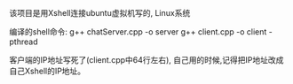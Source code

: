 该项目是用Xshell连接ubuntu虚拟机写的, Linux系统

编译的shell命令:
g++ chatServer.cpp -o server
g++ client.cpp -o client -pthread

客户端的IP地址写死了(client.cpp中64行左右), 自己用的时候,记得把IP地址改成自己Xshell的IP地址。
